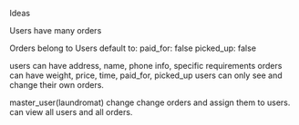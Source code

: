Ideas

Users have many orders

Orders belong to Users
default to:
paid_for: false
picked_up: false

users can have address, name, phone info, specific requirements
orders can have weight, price, time, paid_for, picked_up
users can only see and change their own orders. 

master_user(laundromat) change change orders and assign them to users. can view all users and all orders.
